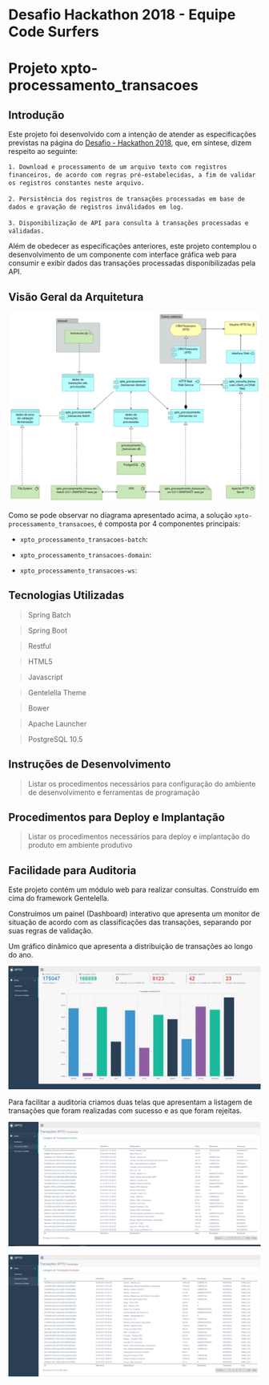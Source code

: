 # Desafio Hackathon 2018 - Equipe Code Surfers
# Projeto xpto-processamento_transacoes


## Introdução

Este projeto foi desenvolvido com a intenção de atender as especificações previstas na página do <a href="https://hackathon.dtplabs.in/snippets/1">Desafio - Hackathon 2018</a>, que, em síntese, dizem respeito ao seguinte:

    1. Download e processamento de um arquivo texto com registros financeiros, de acordo com regras pré-estabelecidas, a fim de validar os registros constantes neste arquivo.

    2. Persistência dos registros de transações processadas em base de dados e gravação de registros inválidados em log.

    3. Disponibilização de API para consulta à transações processadas e válidadas.

Além de obedecer as especificações anteriores, este projeto contemplou o desenvolvimento de um componente com interface gráfica web para consumir e exibir dados das transações processadas disponibilizadas pela API.


## Visão Geral da Arquitetura

![Diagrama Archimate](docs/visao_geral_arquitetura.png)

Como se pode observar no diagrama apresentado acima, a solução ```xpto-processamento_transacoes```, é composta por 4 componentes principais:

- ```xpto_processamento_transacoes-batch```:

- ```xpto_processamento_transacoes-domain```:

- ```xpto_processamento_transacoes-ws```:




## Tecnologias Utilizadas

> Spring Batch

> Spring Boot

> Restful

> HTML5

> Javascript

> Gentelella Theme
 
> Bower

> Apache Launcher

> PostgreSQL 10.5



## Instruções de Desenvolvimento

> Listar os procedimentos necessários para configuração do ambiente de desenvolvimento e ferramentas de programação


## Procedimentos para Deploy e Implantação

> Listar os procedimentos necessários para deploy e implantação do produto em ambiente produtivo 


## Facilidade para Auditoria

Este projeto contém um módulo web para realizar consultas. Construído em cima do framework Gentelella.

Construímos um painel (Dashboard) interativo que apresenta um monitor de situação de acordo com as classificações das transações, separando por suas regras de validação.

Um gráfico dinâmico que apresenta a distribuição de transações ao longo do ano.

![Painel](docs/tela_1.png)
    
Para facilitar a auditoria criamos duas telas que apresentam a listagem de transações que foram realizadas com sucesso e as que foram rejeitas.

![Painel](docs/tela_2.png)

![Painel](docs/tela_3.png)